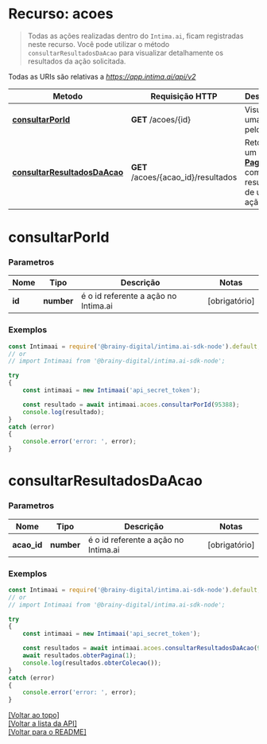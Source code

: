 # Recurso: **acoes**

> Todas as ações realizadas dentro do `Intima.ai`, ficam registradas neste recurso. Você pode 
>utilizar o método `consultarResultadosDaAcao` para visualizar detalhamente os resultados da ação 
>solicitada.


Todas as URIs são relativas a *https://app.intima.ai/api/v2*

Metodo | Requisição HTTP | Descrição
------------- | ------------- | -------------
[**consultarPorId**](acoesResources.md#consultarPorId) | **GET** /acoes/{id} | Visualiza uma ação pelo id
[**consultarResultadosDaAcao**](acoesResources.md#consultarResultadosDaAcao) | **GET** /acoes/{acao_id}/resultados | Retorna um [**Paginator**](../models/api/Paginator.md) com o resultados de uma ação

# **consultarPorId**

### Parametros

Nome | Tipo | Descrição | Notas
------------- | ------------- | ------------- | -------------
**id** | **number**| é o id referente a ação no Intima.ai | [obrigatório]

### Exemplos
```javascript
const Intimaai = require('@brainy-digital/intima.ai-sdk-node').default;
// or
// import Intimaai from '@brainy-digital/intima.ai-sdk-node';

try
{
    const intimaai = new Intimaai('api_secret_token');

    const resultado = await intimaai.acoes.consultarPorId(95388);
    console.log(resultado);
}
catch (error)
{
    console.error('error: ', error);
}
```

# **consultarResultadosDaAcao**

### Parametros

Nome | Tipo | Descrição | Notas
------------- | ------------- | ------------- | -------------
**acao_id** | **number**| é o id referente a ação no Intima.ai | [obrigatório]

### Exemplos
```javascript
const Intimaai = require('@brainy-digital/intima.ai-sdk-node').default;
// or
// import Intimaai from '@brainy-digital/intima.ai-sdk-node';

try
{
    const intimaai = new Intimaai('api_secret_token');

    const resultados = await intimaai.acoes.consultarResultadosDaAcao(95371);
    await resultados.obterPagina(1);
    console.log(resultados.obterColecao());
}
catch (error)
{
    console.error('error: ', error);
}
```

[[Voltar ao topo]](#)        
[[Voltar a lista da API]](../../README.md#Documentação-para-os-Endpoints-da-API)    
[[Voltar para o README]](../../README.md#Intima.ai---SDK-NodeJS)
